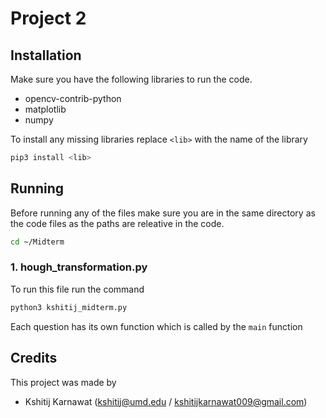 # Project 2

## **Installation**

Make sure you have the following libraries to run the code.

- opencv-contrib-python
- matplotlib
- numpy

To install any missing libraries replace `<lib>` with the name of the library

```sh
pip3 install <lib>
```

## **Running**

Before running any of the files make sure you are in the same directory as the code files as the paths are releative in the code.

```sh
cd ~/Midterm
```

### 1. hough_transformation.py

To run this file run the command

```sh
python3 kshitij_midterm.py
```

Each question has its own function which is called by the `main` function

## Credits

This project was made by

- Kshitij Karnawat (kshitij@umd.edu / kshitijkarnawat009@gmail.com)
